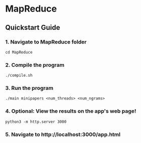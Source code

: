 # MapReduce

## Quickstart Guide

### 1. Navigate to MapReduce folder
```
cd MapReduce
```
### 2. Compile the program 
```
./compile.sh
```
### 3. Run the program 
```
./main minipapers <num_threads> <num_ngrams>
```
### 4. Optional: View the results on the app's web page!
```
python3 -m http.server 3000
```
### 5. Navigate to http://localhost:3000/app.html
